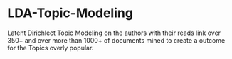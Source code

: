 # LDA-Topic-Modeling
Latent Dirichlect Topic Modeling on the authors with their reads link over 350+ and over more than 1000+ of documents mined to create a outcome for the Topics overly popular. 



